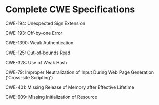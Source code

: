

# Complete CWE Specifications

CWE-194: Unexpected Sign Extension

CWE-193: Off-by-one Error

CWE-1390: Weak Authentication

CWE-125: Out-of-bounds Read

CWE-328: Use of Weak Hash

CWE-79: Improper Neutralization of Input During Web Page Generation ('Cross-site Scripting')

CWE-401: Missing Release of Memory after Effective Lifetime

CWE-909: Missing Initialization of Resource